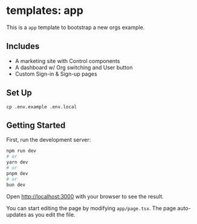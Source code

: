 # templates: app

This is a `app` template to bootstrap a new orgs example.

## Includes

- A marketing site with Control components
- A dashboard w/ Org switching and User button
- Custom Sign-in & Sign-up pages

## Set Up

```
cp .env.example .env.local
```

## Getting Started

First, run the development server:

```bash
npm run dev
# or
yarn dev
# or
pnpm dev
# or
bun dev
```

Open [http://localhost:3000](http://localhost:3000) with your browser to see the result.

You can start editing the page by modifying `app/page.tsx`. The page auto-updates as you edit the file.
